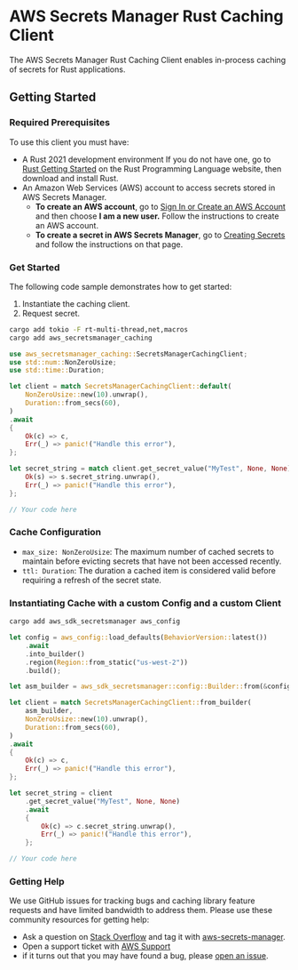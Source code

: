 # AWS Secrets Manager Rust Caching Client

The AWS Secrets Manager Rust Caching Client enables in-process caching of secrets for Rust applications.

## Getting Started

### Required Prerequisites

To use this client you must have:

* A Rust 2021 development environment
  If you do not have one, go to [Rust Getting Started](https://www.rust-lang.org/learn/get-started) on the Rust Programming Language website, then download and install Rust.
* An Amazon Web Services (AWS) account to access secrets stored in AWS Secrets Manager.
  * **To create an AWS account**, go to [Sign In or Create an AWS Account](https://portal.aws.amazon.com/gp/aws/developer/registration/index.html) and then choose **I am a new user.** Follow the instructions to create an AWS account.
  * **To create a secret in AWS Secrets Manager**, go to [Creating Secrets](https://docs.aws.amazon.com/secretsmanager/latest/userguide/manage_create-basic-secret.html) and follow the instructions on that page.

### Get Started

The following code sample demonstrates how to get started:

1. Instantiate the caching client.
2. Request secret.

```sh
cargo add tokio -F rt-multi-thread,net,macros
cargo add aws_secretsmanager_caching
```

```rust
use aws_secretsmanager_caching::SecretsManagerCachingClient;
use std::num::NonZeroUsize;
use std::time::Duration;

let client = match SecretsManagerCachingClient::default(
    NonZeroUsize::new(10).unwrap(),
    Duration::from_secs(60),
)
.await
{
    Ok(c) => c,
    Err(_) => panic!("Handle this error"),
};

let secret_string = match client.get_secret_value("MyTest", None, None).await {
    Ok(s) => s.secret_string.unwrap(),
    Err(_) => panic!("Handle this error"),
};

// Your code here
```

### Cache Configuration

* `max_size: NonZeroUsize`: The maximum number of cached secrets to maintain before evicting secrets that have not been accessed recently.
* `ttl: Duration`: The duration a cached item is considered valid before requiring a refresh of the secret state.

### Instantiating Cache with a custom Config and a custom Client

```sh
cargo add aws_sdk_secretsmanager aws_config
```

```rust
let config = aws_config::load_defaults(BehaviorVersion::latest())
    .await
    .into_builder()
    .region(Region::from_static("us-west-2"))
    .build();

let asm_builder = aws_sdk_secretsmanager::config::Builder::from(&config);

let client = match SecretsManagerCachingClient::from_builder(
    asm_builder,
    NonZeroUsize::new(10).unwrap(),
    Duration::from_secs(60),
)
.await
{
    Ok(c) => c,
    Err(_) => panic!("Handle this error"),
};

let secret_string = client
    .get_secret_value("MyTest", None, None)
    .await 
    {
        Ok(c) => c.secret_string.unwrap(),
        Err(_) => panic!("Handle this error"),
    };

// Your code here
```

### Getting Help

We use GitHub issues for tracking bugs and caching library feature requests and have limited bandwidth to address them. Please use these community resources for getting help:

* Ask a question on [Stack Overflow](https://stackoverflow.com/) and tag it with [aws-secrets-manager](https://stackoverflow.com/questions/tagged/aws-secrets-manager).
* Open a support ticket with [AWS Support](https://console.aws.amazon.com/support/home#/)
* if it turns out that you may have found a bug, please [open an issue](https://github.com/aws/aws-secretsmanager-agent/issues/new/choose).
